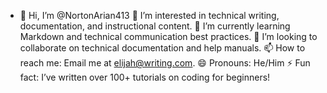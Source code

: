 - 👋 Hi, I’m @NortonArian413
👀 I’m interested in technical writing, documentation, and instructional content.
🌱 I’m currently learning Markdown and technical communication best practices.
💞️ I’m looking to collaborate on technical documentation and help manuals.
📫 How to reach me: Email me at elijah@writing.com.
😄 Pronouns: He/Him
⚡ Fun fact: I’ve written over 100+ tutorials on coding for beginners!
<!---
NortonArian413/NortonArian413 is a ✨ special ✨ repository because its `README.md` (this file) appears on your GitHub profile.
You can click the Preview link to take a look at your changes.
--->
